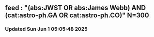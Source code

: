 ## feed : "(abs:JWST OR abs:James Webb) AND (cat:astro-ph.GA OR cat:astro-ph.CO)" N=300
### Updated Sun Jun  1 05:05:48 2025

